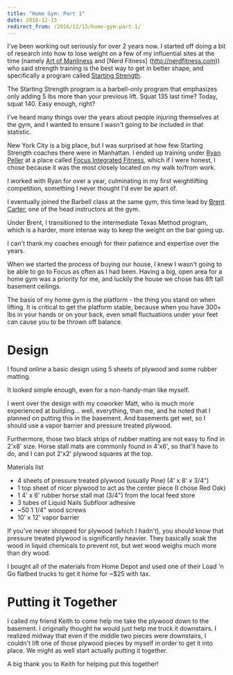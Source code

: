 ```yaml
---
title: "Home Gym: Part 1"
date: 2016-12-15
redirect_from: /2016/12/15/home-gym-part-1/
---
```


I've been working out seriously for over 2 years now. I started off doing a bit
of research into how to lose weight on a few of my influential sites at the time
(namely [Art of Manliness](http://www.artofmanliness.com)  and [Nerd Fitness]
(http://nerdfitness.com)) who said strength training is the best way to get in
better shape, and specifically a program called [Starting Strength](http://startingstrength.com/).

The Starting Strength program is a barbell-only program that emphasizes only
adding 5 lbs more than your previous lift. Squat 135 last time? Today, squat
140. Easy enough, right?

I've heard many things over the years about people injuring themselves at the
gym, and I wanted to ensure I wasn't going to be included in that statistic.

New York City is a big place, but I was surprised at how few Starting Strength
coaches there were in Manhattan. I ended up training under [Ryan Peller](http://www.focusnyc.com/trainers/view/ryan-p-) at a place called [Focus
Integrated Fitness](http://www.focusnyc.com/), which if I were honest, I chose
because it was the most closely located on my walk to/from work.

I worked with Ryan for over a year, culminating in my first weightlifting
competition, something I never thought I'd ever be apart of.

I eventually joined the Barbell class at the same gym, this time lead by [Brent
Carter](http://www.focusnyc.com/trainers/view/brent-c-), one of the head
instructors at the gym.

Under Brent, I transitioned to the intermediate Texas Method program, which is a
harder, more intense way to keep the weight on the bar going up.

I can't thank my coaches enough for their patience and expertise over the years.

When we started the process of buying our house, I knew I wasn't going to be
able to go to Focus as often as I had been. Having a big, open area for a home
gym was a priority for me, and luckily the house we chose has 8ft tall basement
ceilings.

The basis of my home gym is the platform - the thing you stand on when lifting.
It is critical to get the platform stable, because when you have 300+ lbs in
your hands or on your back, even small fluctuations under your feet can cause
you to be thrown off balance.

# Design
I found online a basic design using 5 sheets of plywood and some rubber matting.

It looked simple enough, even for a non-handy-man like myself.

I went over the design with my coworker Matt, who is much more experienced at
building... well, everything, than me, and he noted that I planned on putting
this in the basement. And basements get wet, so I should use a vapor barrier and
pressure treated plywood.

Furthermore, those two black strips of rubber matting are not easy to find in
2'x8' size. Horse stall mats are commonly found in 4'x6', so that'll have to do,
and I can put 2'x2' plywood squares at the top.

Materials list
 * 4 sheets of pressure treated plywood (usually Pine) (4' x 8' x 3/4\")
 * 1 top sheet of nicer plywood to act as the center piece (I chose Red Oak)
 * 1 4' x 6' rubber horse stall mat (3/4\") from the local feed store
 * 3 tubes of Liquid Nails Subfloor adhesive
 * ~50 1 1/4\" wood screws
 * 10' x 12' vapor barrier

If you've never shopped for plywood (which I hadn't), you should know that
pressure treated plywood is significantly heavier. They basically soak the wood
in liquid chemicals to prevent rot, but wet wood weighs much more than dry wood.

I bought all of the materials from Home Depot and used one of their Load 'n Go
flatbed trucks to get it home for \~$25 with tax.

# Putting it Together
I called my friend Keith to come help me take the plywood down to the basement.
I originally thought he would just help me truck it downstairs. I realized
midway that even if the middle two pieces were downstairs, I couldn't lift one
of those plywood pieces by myself in order to get it into place. We might as
well start actually  putting it together.

A big thank you to Keith for helping put this together!

<!-- ![](/content/images/2016/12/IMG_20161212_104524.jpg)10' x 12' vapor barrier to
prevent moisture from the basement concrete.
![](/content/images/2016/12/IMG_20161212_113740.jpg)The first two layers
complete. ![](/content/images/2016/12/IMG_20161212_130244.jpg)The top layer and
corner pieces.
![](/content/images/2016/12/IMG_20161212_134334.jpg)Lastly, with the rubber mat
cut in half and attachedIn Part 2, we'll dig into assembling the rack:
 -->
